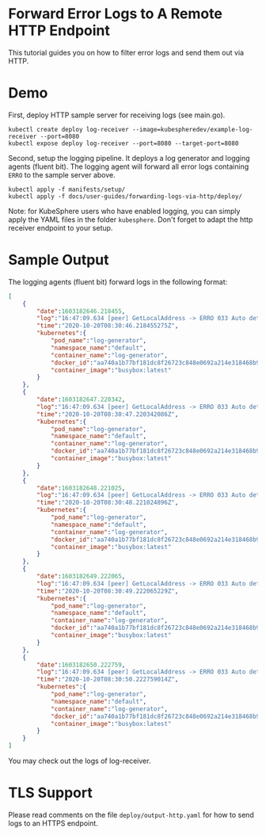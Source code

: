 # Forward Error Logs to A Remote HTTP Endpoint

This tutorial guides you on how to filter error logs and send them out via HTTP.

# Demo

First, deploy HTTP sample server for receiving logs (see main.go).

```shell
kubectl create deploy log-receiver --image=kubespheredev/example-log-receiver --port=8080
kubectl expose deploy log-receiver --port=8080 --target-port=8080
```  
Second, setup the logging pipeline. It deploys a log generator and logging agents (fluent bit). The logging agent will forward all error logs containing `ERRO` to the sample server above.

```shell
kubectl apply -f manifests/setup/
kubectl apply -f docs/user-guides/forwarding-logs-via-http/deploy/
```

Note: for KubeSphere users who have enabled logging, you can simply apply the YAML files in the folder `kubesphere`. Don't forget to adapt the http receiver endpoint to your setup.

# Sample Output

The logging agents (fluent bit) forward logs in the following format:

```json
[
    {
        "date":1603182646.218455,
        "log":"16:47:09.634 [peer] GetLocalAddress -> ERRO 033 Auto detected peer address: 9.3.158.178:30303",
        "time":"2020-10-20T08:30:46.218455275Z",
        "kubernetes":{
            "pod_name":"log-generator",
            "namespace_name":"default",
            "container_name":"log-generator",
            "docker_id":"aa740a1b77bf181dc8f26723c848e0692a214e318468b9818fb19611136cd360",
            "container_image":"busybox:latest"
        }
    },
    {
        "date":1603182647.220342,
        "log":"16:47:09.634 [peer] GetLocalAddress -> ERRO 033 Auto detected peer address: 9.3.158.178:30303",
        "time":"2020-10-20T08:30:47.220342086Z",
        "kubernetes":{
            "pod_name":"log-generator",
            "namespace_name":"default",
            "container_name":"log-generator",
            "docker_id":"aa740a1b77bf181dc8f26723c848e0692a214e318468b9818fb19611136cd360",
            "container_image":"busybox:latest"
        }
    },
    {
        "date":1603182648.221025,
        "log":"16:47:09.634 [peer] GetLocalAddress -> ERRO 033 Auto detected peer address: 9.3.158.178:30303",
        "time":"2020-10-20T08:30:48.221024896Z",
        "kubernetes":{
            "pod_name":"log-generator",
            "namespace_name":"default",
            "container_name":"log-generator",
            "docker_id":"aa740a1b77bf181dc8f26723c848e0692a214e318468b9818fb19611136cd360",
            "container_image":"busybox:latest"
        }
    },
    {
        "date":1603182649.222065,
        "log":"16:47:09.634 [peer] GetLocalAddress -> ERRO 033 Auto detected peer address: 9.3.158.178:30303",
        "time":"2020-10-20T08:30:49.222065229Z",
        "kubernetes":{
            "pod_name":"log-generator",
            "namespace_name":"default",
            "container_name":"log-generator",
            "docker_id":"aa740a1b77bf181dc8f26723c848e0692a214e318468b9818fb19611136cd360",
            "container_image":"busybox:latest"
        }
    },
    {
        "date":1603182650.222759,
        "log":"16:47:09.634 [peer] GetLocalAddress -> ERRO 033 Auto detected peer address: 9.3.158.178:30303",
        "time":"2020-10-20T08:30:50.222759014Z",
        "kubernetes":{
            "pod_name":"log-generator",
            "namespace_name":"default",
            "container_name":"log-generator",
            "docker_id":"aa740a1b77bf181dc8f26723c848e0692a214e318468b9818fb19611136cd360",
            "container_image":"busybox:latest"
        }
    }
]
```

You may check out the logs of log-receiver.

# TLS Support

Please read comments on the file `deploy/output-http.yaml` for how to send logs to an HTTPS endpoint.
